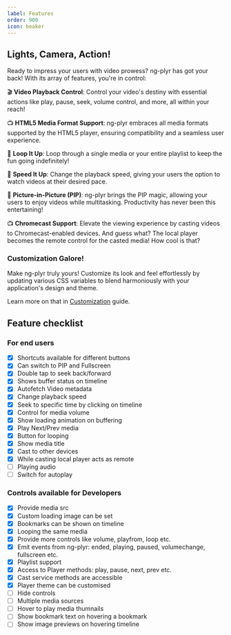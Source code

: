 ```yaml
---
label: Features
order: 900
icon: beaker
---
```

## Lights, Camera, Action!
Ready to impress your users with video prowess? ng-plyr has got your back! With its array of features, you're in control:

🎬 **Video Playback Control**: Control your video's destiny with essential actions like play, pause, seek, volume control, and more, all within your reach!

📺 **HTML5 Media Format Support**: ng-plyr embraces all media formats supported by the HTML5 player, ensuring compatibility and a seamless user experience.

🔄 **Loop It Up**: Loop through a single media or your entire playlist to keep the fun going indefinitely!

🔢 **Speed It Up**: Change the playback speed, giving your users the option to watch videos at their desired pace.

📱 **Picture-in-Picture (PIP)**: ng-plyr brings the PIP magic, allowing your users to enjoy videos while multitasking. Productivity has never been this entertaining!

📺 **Chromecast Support**: Elevate the viewing experience by casting videos to Chromecast-enabled devices. And guess what? The local player becomes the remote control for the casted media! How cool is that?

### Customization Galore!
Make ng-plyr truly yours! Customize its look and feel effortlessly by updating various CSS variables to blend harmoniously with your application's design and theme.

Learn more on that in [Customization](/Guides/Customization.md) guide.

## Feature checklist
### For end users
- [x] Shortcuts available for different buttons
- [x] Can switch to PIP and Fullscreen
- [x] Double tap to seek back/forward
- [x] Shows buffer status on timeline
- [x] Autofetch Video metadata
- [x] Change playback speed
- [x] Seek to specific time by clicking on timeline
- [x] Control for media volume
- [x] Show loading animation on buffering
- [x] Play Next/Prev media
- [x] Button for looping
- [x] Show media title
- [x] Cast to other devices
- [x] While casting local player acts as remote
- [ ] Playing audio
- [ ] Switch for autoplay

### Controls available for Developers
- [x] Provide media src
- [x] Custom loading image can be set
- [x] Bookmarks can be shown on timeline
- [x] Looping the same media
- [x] Provide more controls like volume, playfrom, loop etc.
- [x] Emit events from ng-plyr: ended, playing, paused, volumechange, fullscreen etc.
- [x] Playlist support
- [x] Access to Player methods: play, pause, next, prev etc.
- [x] Cast service methods are accessible
- [x] Player theme can be customised
- [ ] Hide controls
- [ ] Multiple media sources
- [ ] Hover to play media thumnails
- [ ] Show bookmark text on hovering a bookmark
- [ ] Show image previews on hovering timeline

